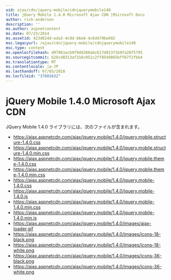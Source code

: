 ```yaml
---
uid: ajax/cdn/jquery-mobile/cdnjquerymobile140
title: jQuery Mobile 1.4.0 Microsoft Ajax CDN |Microsoft Docs
author: rick-anderson
description: ''
ms.author: aspnetcontent
ms.date: 07/23/2014
ms.assetid: 423d024d-eda3-4c9d-b6e8-4c6d479be692
msc.legacyurl: /ajax/cdn/jquery-mobile/cdnjquerymobile140
msc.type: content
ms.openlocfilehash: d97961ecb9f9d4280abc617d913f1b9fa28f5795
ms.sourcegitcommit: b28cd0313af316c051c2ff8549865bff67f2fbb4
ms.translationtype: MT
ms.contentlocale: ja-JP
ms.lasthandoff: 07/05/2018
ms.locfileid: "37801632"
---
```

<a name="jquery-mobile-140-on-the-microsoft-ajax-cdn"></a>jQuery Mobile 1.4.0 Microsoft Ajax CDN
====================
JQuery Mobile 1.4.0 ライブラリには、次のファイルが含まれます。

- https://ajax.aspnetcdn.com/ajax/jquery.mobile/1.4.0/jquery.mobile.structure-1.4.0.css
- https://ajax.aspnetcdn.com/ajax/jquery.mobile/1.4.0/jquery.mobile.structure-1.4.0.min.css
- https://ajax.aspnetcdn.com/ajax/jquery.mobile/1.4.0/jquery.mobile.theme-1.4.0.css
- https://ajax.aspnetcdn.com/ajax/jquery.mobile/1.4.0/jquery.mobile.theme-1.4.0.min.css
- https://ajax.aspnetcdn.com/ajax/jquery.mobile/1.4.0/jquery.mobile-1.4.0.css
- https://ajax.aspnetcdn.com/ajax/jquery.mobile/1.4.0/jquery.mobile-1.4.0.js
- https://ajax.aspnetcdn.com/ajax/jquery.mobile/1.4.0/jquery.mobile-1.4.0.min.css
- https://ajax.aspnetcdn.com/ajax/jquery.mobile/1.4.0/jquery.mobile-1.4.0.min.js
- https://ajax.aspnetcdn.com/ajax/jquery.mobile/1.4.0/images/ajax-loader.gif
- https://ajax.aspnetcdn.com/ajax/jquery.mobile/1.4.0/images/icons-18-black.png
- https://ajax.aspnetcdn.com/ajax/jquery.mobile/1.4.0/images/icons-18-white.png
- https://ajax.aspnetcdn.com/ajax/jquery.mobile/1.4.0/images/icons-36-black.png
- https://ajax.aspnetcdn.com/ajax/jquery.mobile/1.4.0/images/icons-36-white.png
